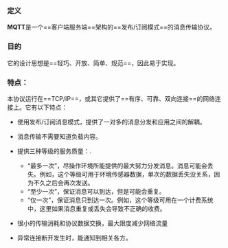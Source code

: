 ### 定义
**MQTT**是一个==客户端服务端==架构的==发布/订阅模式==的消息传输协议。
### 目的
它的设计思想是==轻巧、开放、简单、规范==，因此易于实现。

### 特点：
本协议运行在==TCP/IP==，或其它提供了==有序、可靠、双向连接==的网络连接上。它有以下特点：

-   使用发布/订阅消息模式，提供了一对多的消息分发和应用之间的解耦。
    
-   消息传输不需要知道负载内容。
    
-   提供三种等级的服务质量：.
    
    -   “最多一次”，尽操作环境所能提供的最大努力分发消息。消息可能会丢失。例如，这个等级可用于环境传感器数据，单次的数据丢失没关系，因为不久之后会再次发送。
    -   “至少一次”，保证消息可以到达，但是可能会重复。
    -   “仅一次”，保证消息只到达一次。例如，这个等级可用在一个计费系统中，这里如果消息重复或丢失会导致不正确的收费。
-   很小的传输消耗和协议数据交换，最大限度减少网络流量
    
-   异常连接断开发生时，能通知到相关各方。

